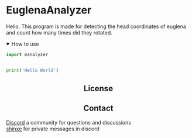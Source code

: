 # **EuglenaAnalyzer**

Hello.
This program is made for detecting the head coordinates of euglena and count how many times did they rotated.

<details open>
<summary>How to use</summary>

```python
import eanalyzer


print('Hello World')
```
</details>


## <div style='text-align:center'>License</div>


## <div style='text-align:center'>Contact</div>

[Discord](https://xalyfi.com/discord) a community for questions and discussions<br>
[shinxe](https://discordapp.com/users/1099992603073724547/) for private messages in discord